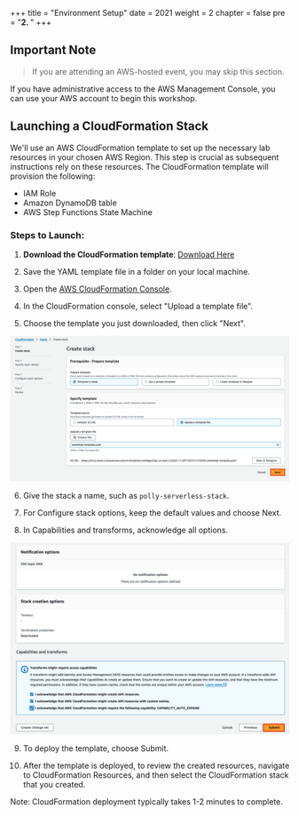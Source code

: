 +++
title = "Environment Setup"
date = 2021
weight = 2
chapter = false
pre = "<b>2. </b>"
+++

## Important Note
> If you are attending an AWS-hosted event, you may skip this section.

If you have administrative access to the AWS Management Console, you can use your AWS account to begin this workshop.

## Launching a CloudFormation Stack

We'll use an AWS CloudFormation template to set up the necessary lab resources in your chosen AWS Region. This step is crucial as subsequent instructions rely on these resources. The CloudFormation template will provision the following:

- IAM Role
- Amazon DynamoDB table
- AWS Step Functions State Machine

### Steps to Launch:

1. **Download the CloudFormation template**: [Download Here](https://static.us-east-1.prod.workshops.aws/public/2b2654d0-25fc-498c-9d95-069507fc0346/static/template/workshop-stack.yaml)

2. Save the YAML template file in a folder on your local machine.

3. Open the [AWS CloudFormation Console](https://console.aws.amazon.com/cloudformation/).

4. In the CloudFormation console, select "Upload a template file".

5. Choose the template you just downloaded, then click "Next".

![CloudFormation](../Images/own-account-upload-cfn.png)

6. Give the stack a name, such as `polly-serverless-stack`.

7. For Configure stack options, keep the default values and choose Next.

8. In Capabilities and transforms, acknowledge all options.

![CloudFormation IAM Acknowledgement](../Images/own-account-iam.png)

9. To deploy the template, choose Submit.

10. After the template is deployed, to review the created resources, navigate to CloudFormation Resources, and then select the CloudFormation stack that you created.

Note: CloudFormation deployment typically takes 1-2 minutes to complete.